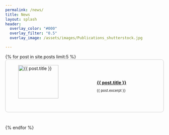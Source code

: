 ```yaml
---
permalink: /news/
title: News
layout: splash
header:
  overlay_color: "#000"
  overlay_filter: "0.5"
  overlay_image: /assets/images/Publications_shutterstock.jpg

---
```


<ul class="post-list" style="list-style: none; padding: 0;">
  {% for post in site.posts limit:5 %}
    <li class="post-item" style="display: flex; margin-bottom: 40px; border: 1px solid #ccc; border-radius: 8px; overflow: hidden;">
      <div class="post-thumbnail" style="flex: 0 0 auto; margin-right: 20px; width: 200px; display: flex; justify-content: center; align-items: center; margin-left: 20px;">
        <img src="{{ post.image | relative_url}}" alt="{{ post.title }}" style="height: 80%; object-fit: cover;">
      </div>
      <div class="post-content" style="flex: 1 1 auto; margin-top: 0; margin-bottom: 0; padding: 50px;">
        <p class="post-title" style="font-size: 1em; margin-bottom: 10px; font-weight: bold;"><a href="{{ post.url }}">{{ post.title }}</a></p>
        <p class="excerpt" style="font-size: 0.8em; margin-top: 5px;">{{ post.excerpt }}</p>
      </div>
    </li>
  {% endfor %}
</ul>